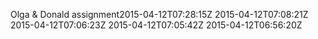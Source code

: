 Olga & Donald assignment2015-04-12T07:28:15Z
2015-04-12T07:08:21Z
2015-04-12T07:06:23Z
2015-04-12T07:05:42Z
2015-04-12T06:56:20Z
